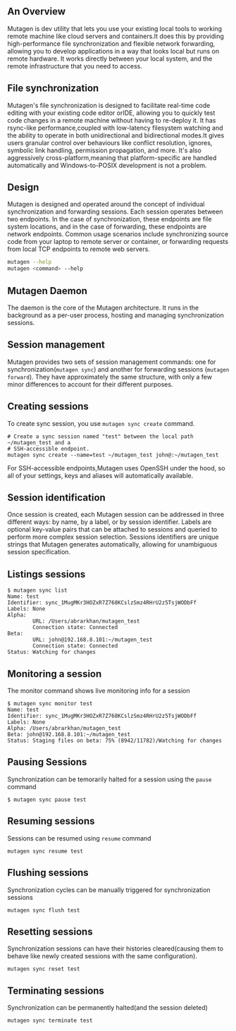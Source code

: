 ## An Overview
Mutagen is dev utility that lets you use your existing local tools to working remote machine like 
cloud servers and containers.It does this by providing high-performance file synchronization and 
flexible network forwarding, allowing you to develop applications in a way that looks local but runs
on remote hardware. It works directly between your local system, and the remote infrastructure that
you need to access.

## File synchronization
Mutagen's file synchronization is designed to facilitate real-time code editing with your existing
code editor orIDE, allowing you to quickly test code changes in a remote machine without having to 
re-deploy it. It has rsync-like performance,coupled with low-latency filesystem watching and the 
ability to operate in both unidirectional and bidirectional modes.It gives users granular control
over behaviours like conflict resolution, ignores, symbolic link handling, permission propagation, 
and more. It's also aggressively cross-platform,meaning that platform-specific are handled 
automatically and Windows-to-POSIX development is not a problem.

## Design
Mutagen is designed and operated around the concept of individual synchronization and forwarding sessions.
Each session operates between two endpoints. In the case of synchronization, these endpoints are 
file system locations, and in the case of forwarding, these endpoints are network endpoints.
Common usage scenarios include synchronizing source code from your laptop to remote server or container,
or forwarding requests from local TCP endpoints to remote web servers.

```bash
mutagen --help
mutagen <command> --help
```

## Mutagen Daemon 
The daemon is the core of the Mutagen architecture. It runs in the background as a per-user process,
hosting and managing synchronization sessions.

## Session management
Mutagen provides two sets of session management commands: one for synchronization(`mutagen sync`) 
and another for forwarding sessions (`mutagen forward`). They have approximately the same structure,
with only a few minor differences to account for their different purposes.

## Creating sessions
To create sync session, you use `mutagen sync create` command.

```shell script
# Create a sync session named "test" between the local path ~/mutagen_test and a 
# SSH-accessible endpoint. 
mutagen sync create --name=test ~/mutagen_test john@:~/mutagen_test
``` 

For SSH-accessible endpoints,Mutagen uses OpenSSH under the hood, so all of your settings, keys and
aliases will automatically available.

## Session identification
Once session is created, each Mutagen session can be addressed in three different ways: by name,
by a label, or by session identifier. Labels are optional key-value pairs that can be attached to
sessions and queried to perform more complex session selection. Sessions identifiers are unique 
strings that Mutagen generates automatically, allowing for unambiguous session specification.

## Listings sessions
```shell script
$ mutagen sync list
Name: test
Identifier: sync_1MugMKr3HOZxR7Z768KCslzSmz4RHrU2z5TsjWODbFf
Labels: None
Alpha:
        URL: /Users/abrarkhan/mutagen_test
        Connection state: Connected
Beta:
        URL: john@192.168.8.101:~/mutagen_test
        Connection state: Connected
Status: Watching for changes
```

## Monitoring a session
The monitor command shows live monitoring info for a session

```shell script
$ mutagen sync monitor test
Name: test
Identifier: sync_1MugMKr3HOZxR7Z768KCslzSmz4RHrU2z5TsjWODbFf
Labels: None
Alpha: /Users/abrarkhan/mutagen_test
Beta: john@192.168.8.101:~/mutagen_test
Status: Staging files on beta: 75% (8942/11782)/Watching for changes
``` 

## Pausing Sessions
Synchronization can be temorarily halted for a session using the `pause` command

```shell script
$ mutagen sync pause test 
``` 

## Resuming sessions
Sessions can be resumed using `resume` command

```shell script
mutagen sync resume test
``` 

## Flushing sessions
Synchronization cycles can be manually triggered for synchronization sessions

```shell script
mutagen sync flush test
```

## Resetting sessions
Synchronization sessions can have their histories cleared(causing them to behave like newly created
sessions with the same configuration).

```shell script
mutagen sync reset test
```

## Terminating sessions
Synchronization can be permanently halted(and the session deleted) 

```shell script
mutagen sync terminate test
```